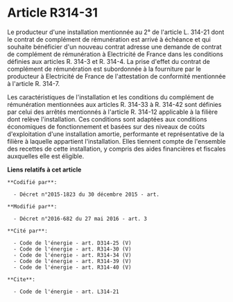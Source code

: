 # Article R314-31

Le producteur d'une installation mentionnée au 2° de l'article L. 314-21 dont le contrat de complément de rémunération est
arrivé à échéance et qui souhaite bénéficier d'un nouveau contrat adresse une demande de contrat de complément de
rémunération à Electricité de France dans les conditions définies aux articles R. 314-3 et R. 314-4. La prise d'effet du
contrat de complément de rémunération est subordonnée à la fourniture par le producteur à Electricité de France de
l'attestation de conformité mentionnée à l'article R. 314-7. 

Les caractéristiques de l'installation et les conditions du complément de rémunération mentionnées aux articles R. 314-33 à
R. 314-42 sont définies par celui des arrêtés mentionnés à l'article R. 314-12 applicable à la filière dont relève
l'installation. Ces conditions sont adaptées aux conditions économiques de fonctionnement et basées sur des niveaux de coûts
d'exploitation d'une installation amortie, performante et représentative de la filière à laquelle appartient l'installation.
Elles tiennent compte de l'ensemble des recettes de cette installation, y compris des aides financières et fiscales
auxquelles elle est éligible.

**Liens relatifs à cet article**

	**Codifié par**:

	  - Décret n°2015-1823 du 30 décembre 2015 - art.

	**Modifié par**:

	  - Décret n°2016-682 du 27 mai 2016 - art. 3

	**Cité par**:

	  - Code de l'énergie - art. D314-25 (V)
	  - Code de l'énergie - art. R314-30 (V)
	  - Code de l'énergie - art. R314-34 (V)
	  - Code de l'énergie - art. R314-39 (V)
	  - Code de l'énergie - art. R314-40 (V)

	**Cite**:

	  - Code de l'énergie - art. L314-21
